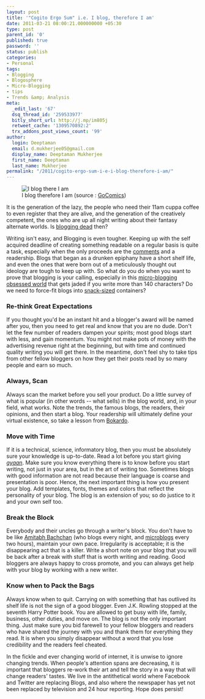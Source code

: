 ```yaml
---
layout: post
title: '"Cogito Ergo Sum" i.e. I blog, therefore I am'
date: 2011-03-21 08:00:21.000000000 +05:30
type: post
parent_id: '0'
published: true
password: ''
status: publish
categories:
- Personal
tags:
- Blogging
- Blogosphere
- Micro-Blogging
- tips
- Trends &amp; Analysis
meta:
  _edit_last: '67'
  dsq_thread_id: '259533977'
  bitly_short_url: http://j.mp/im805j
  retweet_cache: '1309570892:2'
  trx_addons_post_views_count: '99'
author:
  login: Deeptaman
  email: d.mukherjee05@gmail.com
  display_name: Deeptaman Mukherjee
  first_name: Deeptaman
  last_name: Mukherjee
permalink: "/2011/cogito-ergo-sum-i-e-i-blog-therefore-i-am/"
---
```

<figure><img src="/static/2011/03/i-blog-therefore-i-am.gif" alt="I blog there I am" /><br />
<figcaption>I blog therefore I am (source : <a href="http://www.gocomics.com/bobgorrell/2009/07/12/">GoComics</a>)</figcaption>
</figure>
<p>It is the generation of the lazy, the people who need their 11am cuppa coffee to even register that they are alive, and the generation of the creatively competent, the ones who are up all night writing about their fantasy alternate worlds. Is <a href="http://www.copyblogger.com/blogging-is-dead-again/">blogging dead</a> then?</p>
<p>Writing isn't easy, and Blogging is even tougher. Keeping up with the self acquired deadline of creating something readable on a regular basis is quite a task, especially when the only proceeds are the <a href="http://www.mathewingram.com/work/2007/07/10/do-blog-comments-still-matter/">comments</a> and a readership. Blogs that began as a drunken epiphany have a short shelf life, and even the ones that were born out of a meticulously thought out ideology are tough to keep up with. So what do you do when you want to prove that blogging is your calling, especially in this <a href="http://www.nytimes.com/2011/02/21/technology/internet/21blog.html">micro-blogging obsessed world</a> that gets jaded if you write more than 140 characters? Do we need to force-fit blogs into <a href="http://www.web-strategist.com/blog/2007/10/24/do-you-respect-media-snackers-tell-me-why/">snack-sized</a> containers?</p>

<h3>Re-think Great Expectations</h3>
<p>If you thought you'd be an instant hit and a blogger's award will be named after you, then you need to get real and know that you are no dude. Don't let the few number of readers dampen your spirits; most good blogs start with less, and gain momentum. You might not make pots of money with the advertising revenue right at the beginning, but with time and continued quality writing you will get there. In the meantime, don't feel shy to take tips from other fellow bloggers on how they get their posts read by so many people and earn so much. </p>
<h3>Always, Scan</h3>
<p>Always scan the market before you sell your product. Do a little survey of what is popular (in other words -- what sells) in the blog world, and, in your field, what works. Note the trends, the famous blogs, the readers, their opinions, and then start a blog. Your readership will ultimately define your virtual existence, so take a lesson from <a href="http://bokardo.com/">Bokardo</a>. </p>
<h3>Move with Time</h3>
<p>If it is a technical, science, informatory blog, then you must be absolutely sure your knowledge is up-to-date. Read a lot before you start giving <em><a href="http://www.urbandictionary.com/define.php?term=Gyaan">gyaan</a></em>. Make sure you know everything there is to know before you start writing, not just in your area, but in the art of writing too. Sometimes blogs with good information are not read because their language is coarse and presentation is poor. Hence, the next important thing is how you present your blog. Add templates, fonts, themes and colors that reflect the personality of your blog. The blog is an extension of you; so do justice to it and your own self too. </p>
<h3>Break the Block</h3>
<p>Everybody and their uncles go through a writer's block. You don't have to be like <a href="http://bigb.bigadda.com/">Amitabh Bachchan</a> (who blogs every night, and <a href="http://twitter.com/srbachchan">microblogs</a> every two hours), maintain your own pace. Irregularity is acceptable; it is the disappearing act that is a killer. Write a short note on your blog that you will be back after a break with stuff that is worth writing and reading. Good bloggers are always happy to cross promote, and you can always get help with your blog by working with a new writer. </p>
<h3>Know when to Pack the Bags</h3>
<p>Always know when to quit. Carrying on with something that has outlived its shelf life is not the sign of a good blogger. Even J.K. Rowling stopped at the seventh Harry Potter book. You are allowed to get busy with life, family, business, other duties, and move on. The blog is not the only important thing. Just make sure you bid farewell to your fellow bloggers and readers who have shared the journey with you and thank them for everything they read. It is when you simply disappear without a word that you lose credibility and the readers feel cheated. </p>
<p>In the fickle and ever changing world of internet, it is unwise to ignore changing trends. When people's attention spans are decreasing, it is important that bloggers re-work their art and tell the story in a way that will change readers' tastes. We live in the antithetical world where Facebook and Twitter are replacing Blogs, and also where the newspaper has yet not been replaced by television and 24 hour reporting. Hope does persist!</p>

